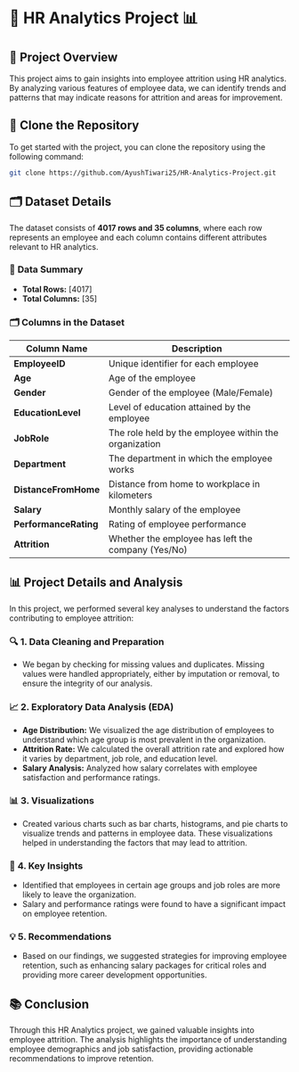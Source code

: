 # 🎉 **HR Analytics Project** 📊

## 📌 **Project Overview**
This project aims to gain insights into employee attrition using HR analytics. By analyzing various features of employee data, we can identify trends and patterns that may indicate reasons for attrition and areas for improvement.

## 🔗 **Clone the Repository**
To get started with the project, you can clone the repository using the following command:

```bash
git clone https://github.com/AyushTiwari25/HR-Analytics-Project.git
```

## 🗂️ **Dataset Details**
The dataset consists of **4017 rows and 35 columns**, where each row represents an employee and each column contains different attributes relevant to HR analytics. 

### 🔢 **Data Summary**
- **Total Rows:** [4017]
- **Total Columns:** [35]

### 🗂️ **Columns in the Dataset**
| Column Name               | Description                                                                 |
|---------------------------|-----------------------------------------------------------------------------|
| **EmployeeID**            | Unique identifier for each employee                                         |
| **Age**                   | Age of the employee                                                         |
| **Gender**                | Gender of the employee (Male/Female)                                       |
| **EducationLevel**        | Level of education attained by the employee                                |
| **JobRole**               | The role held by the employee within the organization                       |
| **Department**            | The department in which the employee works                                  |
| **DistanceFromHome**      | Distance from home to workplace in kilometers                               |
| **Salary**                | Monthly salary of the employee                                              |
| **PerformanceRating**     | Rating of employee performance                                              |
| **Attrition**             | Whether the employee has left the company (Yes/No)                         |

## 📊 **Project Details and Analysis**
In this project, we performed several key analyses to understand the factors contributing to employee attrition:

### 🔍 **1. Data Cleaning and Preparation**
   - We began by checking for missing values and duplicates. Missing values were handled appropriately, either by imputation or removal, to ensure the integrity of our analysis.

### 📈 **2. Exploratory Data Analysis (EDA)**
   - **Age Distribution:** We visualized the age distribution of employees to understand which age group is most prevalent in the organization.
   - **Attrition Rate:** We calculated the overall attrition rate and explored how it varies by department, job role, and education level.
   - **Salary Analysis:** Analyzed how salary correlates with employee satisfaction and performance ratings.

### 📊 **3. Visualizations**
   - Created various charts such as bar charts, histograms, and pie charts to visualize trends and patterns in employee data. These visualizations helped in understanding the factors that may lead to attrition.

### 🔑 **4. Key Insights**
   - Identified that employees in certain age groups and job roles are more likely to leave the organization.
   - Salary and performance ratings were found to have a significant impact on employee retention.

### 💡 **5. Recommendations**
   - Based on our findings, we suggested strategies for improving employee retention, such as enhancing salary packages for critical roles and providing more career development opportunities.

## 📚 **Conclusion**
Through this HR Analytics project, we gained valuable insights into employee attrition. The analysis highlights the importance of understanding employee demographics and job satisfaction, providing actionable recommendations to improve retention.

